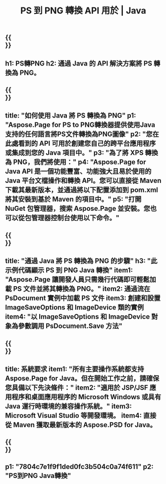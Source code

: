 ﻿---
translation: true
template: /_templates/_conversion-child-java.md
title: PS 到 PNG 轉換 API 用於 | Java
url: /java/conversion/ps-to-png/
description: PS 格式到 PNG 文件的示例 Java 轉換代碼。使用此示例代碼在任何基於 Web 或桌面 Java 的應用程序中將 PS 轉換為 PNG。
informat: PS
outformat: PNG
otherformats: XPS EPS
---

{{<section banner>}}
---
h1: PS轉PNG
h2: 通過 Java 的 API 解決方案將 PS 轉換為 PNG。
---

{{<section overview>}}
---
title: "如何使用 Java 將 PS 轉換為 PNG"
p1: "Aspose.Page for PS to PNG轉換器提供使用Java支持的任何語言將PS文件轉換為PNG圖像"
p2: "您在此處看到的 API 可用於創建您自己的跨平台應用程序或集成到您的 Java 項目中。"
p3: "為了將 XPS 轉換為 PNG，我們將使用："
p4: "Aspose.Page for Java API 是一個功能豐富、功能強大且易於使用的 Java 平台文檔操作和轉換 API。您可以直接從 Maven 下載其最新版本，並通過將以下配置添加到 pom.xml 將其安裝到基於 Maven 的項目中。"
p5: "打開 NuGet 包管理器，搜索 Aspose.Page 並安裝。您也可以從包管理器控制台使用以下命令。"
---

{{<section feature1>}}
---
title: "通過 Java 將 PS 轉換為 PNG 的步驟"
h3: "此示例代碼顯示 PS 到 PNG Java 轉換"
item1: "Aspose.Page 讓開發人員只需幾行代碼即可輕鬆加載 PS 文件並將其轉換為 PNG。"
item2: 通過流在 PsDocument 實例中加載 PS 文件
item3: 創建和設置 ImageSaveOptions 和 ImageDevice 類的實例
item4: "以 ImageSaveOptions 和 ImageDevice 對象為參數調用 PsDocument.Save 方法"
---

{{<section feature2>}}
---
title: 系統要求
item1: "所有主要操作系統都支持 Aspose.Page for Java。但在開始工作之前，請確保您具備以下先決條件："
item2: "適用於 JSP/JSF 應用程序和桌面應用程序的 Microsoft Windows 或具有 Java 運行時環境的兼容操作系統。"
item3: Microsoft Visual Studio 等開發環境。
item4: 直接從 Maven 獲取最新版本的 Aspose.PSD for Java。
---

{{<section gist>}}
---
p1: "7804c7e1f9f1ded0fc3b504c0a74f611"
p2: "PS到PNG Java轉換"
---
